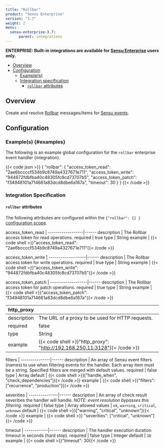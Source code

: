 ```yaml
---
title: "Rollbar"
product: "Sensu Enterprise"
version: "3.7"
weight: 2
menu:
  sensu-enterprise-3.7:
      parent: integrations
---
```

**ENTERPRISE: Built-in integrations are available for [Sensu Enterprise][1]
users only.**

- [Overview](#overview)
- [Configuration](#configuration)
  - [Example(s)](#examples)
  - [Integration specification](#integration-specification)
    - [`rollbar` attributes](#rollbar-attributes)

## Overview

Create and resolve [Rollbar][2] messages/items for [Sensu events][3].

## Configuration

### Example(s) {#examples}

The following is an example global configuration for the `rollbar` enterprise
event handler (integration).

{{< code json >}}
{
  "rollbar": {
    "access_token_read": "2ae6bccccf534b9c8749a4327671e711",
    "access_token_write": "944872fdbfba40c48305fc8cd73707b5",
    "access_token_patch": "f34948101a714661a83dcd8dbe6a167a",
    "timeout": 30
  }
}
{{< /code >}}

### Integration Specification

#### `rollbar` attributes

The following attributes are configured within the `{"rollbar": {} }`
[configuration scope][4].

access_token_read | 
------------------|------
description       | The Rollbar access token for read operations.
required          | true
type              | String
example           | {{< code shell >}}"access_token_read": "2ae6bccccf534b9c8749a4327671e711"{{< /code >}}

access_token_write | 
-------------------|------
description        | The Rollbar access token for write operations.
required           | true
type               | String
example            | {{< code shell >}}"access_token_write": "944872fdbfba40c48305fc8cd73707b5"{{< /code >}}

access_token_patch | 
-------------------|------
description        | The Rollbar access token for patch operations.
required           | true
type               | String
example            | {{< code shell >}}"access_token_patch": "f34948101a714661a83dcd8dbe6a167a"{{< /code >}}

http_proxy   | |
-------------|------
description  | The URL of a proxy to be used for HTTP requests.
required     | false
type         | String
example      | {{< code shell >}}"http_proxy": "http://192.168.250.11:3128"{{< /code >}}

filters        | 
---------------|------
description    | An array of Sensu event filters (names) to use when filtering events for the handler. Each array item must be a string. Specified filters are merged with default values.
required       | false
type           | Array
default        | {{< code shell >}}["handle_when", "check_dependencies"]{{< /code >}}
example        | {{< code shell >}}"filters": ["recurrence", "production"]{{< /code >}}

severities     | 
---------------|------
description    | An array of check result severities the handler will handle. _NOTE: event resolution bypasses this filtering._
required       | false
type           | Array
allowed values | `ok`, `warning`, `critical`, `unknown`
default        | {{< code shell >}}["warning", "critical", "unknown"]{{< /code >}}
example        | {{< code shell >}} "severities": ["critical", "unknown"]{{< /code >}}

timeout     | 
------------|------
description | The handler execution duration timeout in seconds (hard stop).
required    | false
type        | Integer
default     | `10`
example     | {{< code shell >}}"timeout": 30{{< /code >}}

[?]:  #
[1]:  /sensu-enterprise
[2]:  https://rollbar.com/
[3]:  /sensu-core/1.2/reference/events
[4]:  /sensu-core/1.2/reference/configuration#configuration-scopes
